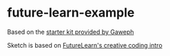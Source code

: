 # future-learn-example

Based on the [starter kit provided by Gaweph](https://github.com/Gaweph/p5-typescript-starter)

Sketch is based on [FutureLearn's creative coding intro](https://www.youtube.com/watch?v=PF_IdMQiBgM)
